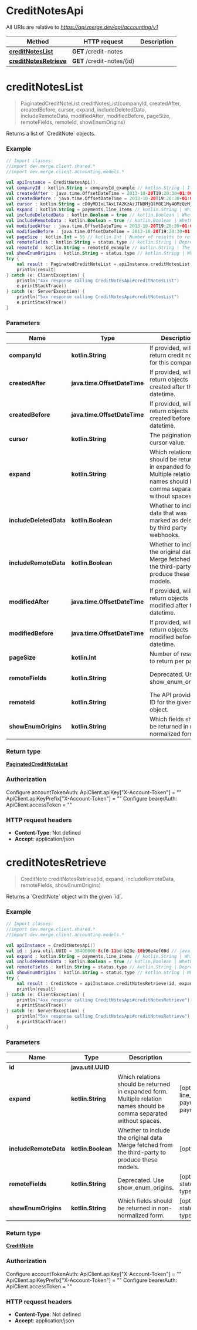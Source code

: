 # CreditNotesApi

All URIs are relative to *https://api.merge.dev/api/accounting/v1*

Method | HTTP request | Description
------------- | ------------- | -------------
[**creditNotesList**](CreditNotesApi.md#creditNotesList) | **GET** /credit-notes | 
[**creditNotesRetrieve**](CreditNotesApi.md#creditNotesRetrieve) | **GET** /credit-notes/{id} | 


<a name="creditNotesList"></a>
# **creditNotesList**
> PaginatedCreditNoteList creditNotesList(companyId, createdAfter, createdBefore, cursor, expand, includeDeletedData, includeRemoteData, modifiedAfter, modifiedBefore, pageSize, remoteFields, remoteId, showEnumOrigins)



Returns a list of &#x60;CreditNote&#x60; objects.

### Example
```kotlin
// Import classes:
//import dev.merge.client.shared.*
//import dev.merge.client.accounting.models.*

val apiInstance = CreditNotesApi()
val companyId : kotlin.String = companyId_example // kotlin.String | If provided, will only return credit notes for this company.
val createdAfter : java.time.OffsetDateTime = 2013-10-20T19:20:30+01:00 // java.time.OffsetDateTime | If provided, will only return objects created after this datetime.
val createdBefore : java.time.OffsetDateTime = 2013-10-20T19:20:30+01:00 // java.time.OffsetDateTime | If provided, will only return objects created before this datetime.
val cursor : kotlin.String = cD0yMDIxLTAxLTA2KzAzJTNBMjQlM0E1My40MzQzMjYlMkIwMCUzQTAw // kotlin.String | The pagination cursor value.
val expand : kotlin.String = payments,line_items // kotlin.String | Which relations should be returned in expanded form. Multiple relation names should be comma separated without spaces.
val includeDeletedData : kotlin.Boolean = true // kotlin.Boolean | Whether to include data that was marked as deleted by third party webhooks.
val includeRemoteData : kotlin.Boolean = true // kotlin.Boolean | Whether to include the original data Merge fetched from the third-party to produce these models.
val modifiedAfter : java.time.OffsetDateTime = 2013-10-20T19:20:30+01:00 // java.time.OffsetDateTime | If provided, will only return objects modified after this datetime.
val modifiedBefore : java.time.OffsetDateTime = 2013-10-20T19:20:30+01:00 // java.time.OffsetDateTime | If provided, will only return objects modified before this datetime.
val pageSize : kotlin.Int = 56 // kotlin.Int | Number of results to return per page.
val remoteFields : kotlin.String = status,type // kotlin.String | Deprecated. Use show_enum_origins.
val remoteId : kotlin.String = remoteId_example // kotlin.String | The API provider's ID for the given object.
val showEnumOrigins : kotlin.String = status,type // kotlin.String | Which fields should be returned in non-normalized form.
try {
    val result : PaginatedCreditNoteList = apiInstance.creditNotesList(companyId, createdAfter, createdBefore, cursor, expand, includeDeletedData, includeRemoteData, modifiedAfter, modifiedBefore, pageSize, remoteFields, remoteId, showEnumOrigins)
    println(result)
} catch (e: ClientException) {
    println("4xx response calling CreditNotesApi#creditNotesList")
    e.printStackTrace()
} catch (e: ServerException) {
    println("5xx response calling CreditNotesApi#creditNotesList")
    e.printStackTrace()
}
```

### Parameters

Name | Type | Description  | Notes
------------- | ------------- | ------------- | -------------
 **companyId** | **kotlin.String**| If provided, will only return credit notes for this company. | [optional]
 **createdAfter** | **java.time.OffsetDateTime**| If provided, will only return objects created after this datetime. | [optional]
 **createdBefore** | **java.time.OffsetDateTime**| If provided, will only return objects created before this datetime. | [optional]
 **cursor** | **kotlin.String**| The pagination cursor value. | [optional]
 **expand** | **kotlin.String**| Which relations should be returned in expanded form. Multiple relation names should be comma separated without spaces. | [optional] [enum: line_items, payments, payments,line_items]
 **includeDeletedData** | **kotlin.Boolean**| Whether to include data that was marked as deleted by third party webhooks. | [optional]
 **includeRemoteData** | **kotlin.Boolean**| Whether to include the original data Merge fetched from the third-party to produce these models. | [optional]
 **modifiedAfter** | **java.time.OffsetDateTime**| If provided, will only return objects modified after this datetime. | [optional]
 **modifiedBefore** | **java.time.OffsetDateTime**| If provided, will only return objects modified before this datetime. | [optional]
 **pageSize** | **kotlin.Int**| Number of results to return per page. | [optional]
 **remoteFields** | **kotlin.String**| Deprecated. Use show_enum_origins. | [optional] [enum: status, status,type, type]
 **remoteId** | **kotlin.String**| The API provider&#39;s ID for the given object. | [optional]
 **showEnumOrigins** | **kotlin.String**| Which fields should be returned in non-normalized form. | [optional] [enum: status, status,type, type]

### Return type

[**PaginatedCreditNoteList**](PaginatedCreditNoteList.md)

### Authorization


Configure accountTokenAuth:
    ApiClient.apiKey["X-Account-Token"] = ""
    ApiClient.apiKeyPrefix["X-Account-Token"] = ""
Configure bearerAuth:
    ApiClient.accessToken = ""

### HTTP request headers

 - **Content-Type**: Not defined
 - **Accept**: application/json

<a name="creditNotesRetrieve"></a>
# **creditNotesRetrieve**
> CreditNote creditNotesRetrieve(id, expand, includeRemoteData, remoteFields, showEnumOrigins)



Returns a &#x60;CreditNote&#x60; object with the given &#x60;id&#x60;.

### Example
```kotlin
// Import classes:
//import dev.merge.client.shared.*
//import dev.merge.client.accounting.models.*

val apiInstance = CreditNotesApi()
val id : java.util.UUID = 38400000-8cf0-11bd-b23e-10b96e4ef00d // java.util.UUID | 
val expand : kotlin.String = payments,line_items // kotlin.String | Which relations should be returned in expanded form. Multiple relation names should be comma separated without spaces.
val includeRemoteData : kotlin.Boolean = true // kotlin.Boolean | Whether to include the original data Merge fetched from the third-party to produce these models.
val remoteFields : kotlin.String = status,type // kotlin.String | Deprecated. Use show_enum_origins.
val showEnumOrigins : kotlin.String = status,type // kotlin.String | Which fields should be returned in non-normalized form.
try {
    val result : CreditNote = apiInstance.creditNotesRetrieve(id, expand, includeRemoteData, remoteFields, showEnumOrigins)
    println(result)
} catch (e: ClientException) {
    println("4xx response calling CreditNotesApi#creditNotesRetrieve")
    e.printStackTrace()
} catch (e: ServerException) {
    println("5xx response calling CreditNotesApi#creditNotesRetrieve")
    e.printStackTrace()
}
```

### Parameters

Name | Type | Description  | Notes
------------- | ------------- | ------------- | -------------
 **id** | **java.util.UUID**|  |
 **expand** | **kotlin.String**| Which relations should be returned in expanded form. Multiple relation names should be comma separated without spaces. | [optional] [enum: line_items, payments, payments,line_items]
 **includeRemoteData** | **kotlin.Boolean**| Whether to include the original data Merge fetched from the third-party to produce these models. | [optional]
 **remoteFields** | **kotlin.String**| Deprecated. Use show_enum_origins. | [optional] [enum: status, status,type, type]
 **showEnumOrigins** | **kotlin.String**| Which fields should be returned in non-normalized form. | [optional] [enum: status, status,type, type]

### Return type

[**CreditNote**](CreditNote.md)

### Authorization


Configure accountTokenAuth:
    ApiClient.apiKey["X-Account-Token"] = ""
    ApiClient.apiKeyPrefix["X-Account-Token"] = ""
Configure bearerAuth:
    ApiClient.accessToken = ""

### HTTP request headers

 - **Content-Type**: Not defined
 - **Accept**: application/json

